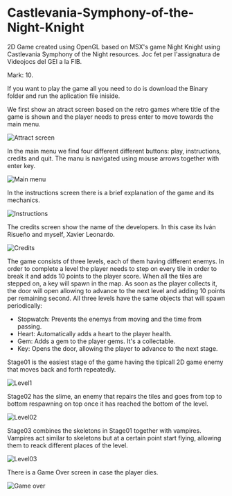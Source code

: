 # Castlevania-Symphony-of-the-Night-Knight
2D Game created using OpenGL based on MSX's game Night Knight using Castlevania Symphony of the Night resources. Joc fet per l'assignatura de Videojocs del GEI a la FIB. 

Mark: 10.

If you want to play the game all you need to do is download the Binary folder and run the aplication file iniside.

We first show an atract screen based on the retro games where title of the game is shown and the player needs to press enter to move towards the main menu.

![Attract screen](https://github.com/Xasyo/Castlevania-Symphony-of-the-Night-Knight/assets/93864076/f15a738c-189c-4e19-8191-273af264e3cb)


In the main menu we find four different different buttons: play, instructions, credits and quit. The manu is navigated using mouse arrows together with enter key.

![Main menu](https://github.com/Xasyo/Castlevania-Symphony-of-the-Night-Knight/assets/93864076/ddc4f4ad-0974-48e5-b1e6-f1793dca5c8f)


In the instructions screen there is a brief explanation of the game and its mechanics.

![Instructions](https://github.com/Xasyo/Castlevania-Symphony-of-the-Night-Knight/assets/93864076/fbc60b33-5c25-4bb6-9762-7133bbd3f2d4)


The credits screen show the name of the developers. In this case its Iván Risueño and myself, Xavier Leonardo.

![Credits](https://github.com/Xasyo/Castlevania-Symphony-of-the-Night-Knight/assets/93864076/d046a12d-f28e-4d7c-a804-43ac86f7c432)


The game consists of three levels, each of them having different enemys. In order to complete a level the player needs to step on every tile in order to break it and adds 10 points to the player score. When all the tiles are stepped on, a key will spawn in the map. As soon as the player collects it, the door will open allowing to advance to the next level and adding 10 points per remaining second. 
All three levels have the same objects that will spawn periodically:
- Stopwatch: Prevents the enemys from moving and the time from passing.
- Heart: Automatically adds a heart to the player health.
- Gem: Adds a gem to the player gems. It's a collectable.
- Key: Opens the door, allowing the player to advance to the next stage.

Stage01 is the easiest stage of the game having the tipicall 2D game enemy that moves back and forth repeatedly.

![Level1](https://github.com/Xasyo/Castlevania-Symphony-of-the-Night-Knight/assets/93864076/71bb9a0b-5f2f-4189-8168-4b5af88e6170)



Stage02 has the slime, an enemy that repairs the tiles and goes from top to bottom respawning on top once it has reached the bottom of the level.

![Level02](https://github.com/Xasyo/Castlevania-Symphony-of-the-Night-Knight/assets/93864076/bef11825-b75b-4ef5-a97b-4f64e24e3a7f)


Stage03 combines the skeletons in Stage01 together with vampires. Vampires act similar to skeletons but at a certain point start flying, allowing them to reack different places of the level.

![Level03](https://github.com/Xasyo/Castlevania-Symphony-of-the-Night-Knight/assets/93864076/162619d4-fc07-42be-84f9-798cc86cf13f)


There is a Game Over screen in case the player dies.

![Game over](https://github.com/Xasyo/Castlevania-Symphony-of-the-Night-Knight/assets/93864076/cf4a24de-1c0c-4870-8049-ce58a6ea6262)


